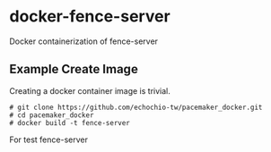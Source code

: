 # docker-fence-server
Docker containerization of fence-server

## Example Create Image

Creating a docker container image is trivial. 

```
# git clone https://github.com/echochio-tw/pacemaker_docker.git
# cd pacemaker_docker
# docker build -t fence-server

```

For test fence-server
